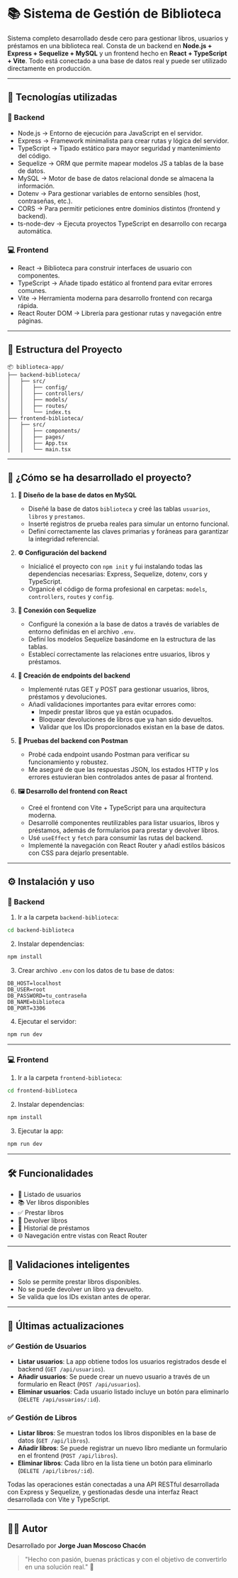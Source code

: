 # 📚 Sistema de Gestión de Biblioteca

Sistema completo desarrollado desde cero para gestionar libros, usuarios y préstamos en una biblioteca real. Consta de un backend en **Node.js + Express + Sequelize + MySQL** y un frontend hecho en **React + TypeScript + Vite**. Todo está conectado a una base de datos real y puede ser utilizado directamente en producción.

---

## 🚀 Tecnologías utilizadas

### 🔧 Backend
- Node.js → Entorno de ejecución para JavaScript en el servidor.
- Express → Framework minimalista para crear rutas y lógica del servidor.
- TypeScript → Tipado estático para mayor seguridad y mantenimiento del código.
- Sequelize → ORM que permite mapear modelos JS a tablas de la base de datos.
- MySQL → Motor de base de datos relacional donde se almacena la información.
- Dotenv → Para gestionar variables de entorno sensibles (host, contraseñas, etc.).
- CORS → Para permitir peticiones entre dominios distintos (frontend y backend).
- ts-node-dev → Ejecuta proyectos TypeScript en desarrollo con recarga automática.

### 💻 Frontend
- React → Biblioteca para construir interfaces de usuario con componentes.
- TypeScript → Añade tipado estático al frontend para evitar errores comunes.
- Vite → Herramienta moderna para desarrollo frontend con recarga rápida.
- React Router DOM → Librería para gestionar rutas y navegación entre páginas.

---

## 📁 Estructura del Proyecto

```
📦 biblioteca-app/
├── backend-biblioteca/
│   ├── src/
│   │   ├── config/
│   │   ├── controllers/
│   │   ├── models/
│   │   ├── routes/
│   │   └── index.ts
├── frontend-biblioteca/
│   ├── src/
│   │   ├── components/
│   │   ├── pages/
│   │   ├── App.tsx
│   │   └── main.tsx
```

---

## 🧠 ¿Cómo se ha desarrollado el proyecto?

1. **📐 Diseño de la base de datos en MySQL**
   - Diseñé la base de datos `biblioteca` y creé las tablas `usuarios`, `libros` y `prestamos`.
   - Inserté registros de prueba reales para simular un entorno funcional.
   - Definí correctamente las claves primarias y foráneas para garantizar la integridad referencial.

2. **⚙️ Configuración del backend**
   - Inicialicé el proyecto con `npm init` y fui instalando todas las dependencias necesarias: Express, Sequelize, dotenv, cors y TypeScript.
   - Organicé el código de forma profesional en carpetas: `models`, `controllers`, `routes` y `config`.

3. **🔌 Conexión con Sequelize**
   - Configuré la conexión a la base de datos a través de variables de entorno definidas en el archivo `.env`.
   - Definí los modelos Sequelize basándome en la estructura de las tablas.
   - Establecí correctamente las relaciones entre usuarios, libros y préstamos.

4. **🚦 Creación de endpoints del backend**
   - Implementé rutas GET y POST para gestionar usuarios, libros, préstamos y devoluciones.
   - Añadí validaciones importantes para evitar errores como:
     - Impedir prestar libros que ya están ocupados.
     - Bloquear devoluciones de libros que ya han sido devueltos.
     - Validar que los IDs proporcionados existan en la base de datos.

5. **🧪 Pruebas del backend con Postman**
   - Probé cada endpoint usando Postman para verificar su funcionamiento y robustez.
   - Me aseguré de que las respuestas JSON, los estados HTTP y los errores estuvieran bien controlados antes de pasar al frontend.

6. **🖼️ Desarrollo del frontend con React**
   - Creé el frontend con Vite + TypeScript para una arquitectura moderna.
   - Desarrollé componentes reutilizables para listar usuarios, libros y préstamos, además de formularios para prestar y devolver libros.
   - Usé `useEffect` y `fetch` para consumir las rutas del backend.
   - Implementé la navegación con React Router y añadí estilos básicos con CSS para dejarlo presentable.

---

## ⚙️ Instalación y uso

### 🔌 Backend

1. Ir a la carpeta `backend-biblioteca`:
```bash
cd backend-biblioteca
```

2. Instalar dependencias:
```bash
npm install
```

3. Crear archivo `.env` con los datos de tu base de datos:
```
DB_HOST=localhost
DB_USER=root
DB_PASSWORD=tu_contraseña
DB_NAME=biblioteca
DB_PORT=3306
```

4. Ejecutar el servidor:
```bash
npm run dev
```

---

### 💻 Frontend

1. Ir a la carpeta `frontend-biblioteca`:
```bash
cd frontend-biblioteca
```

2. Instalar dependencias:
```bash
npm install
```

3. Ejecutar la app:
```bash
npm run dev
```

---

## 🛠️ Funcionalidades

- 📄 Listado de usuarios
- 📚 Ver libros disponibles
- ✅ Prestar libros
- 🔁 Devolver libros
- 📆 Historial de préstamos
- 🌐 Navegación entre vistas con React Router

---

## 📌 Validaciones inteligentes

- Solo se permite prestar libros disponibles.
- No se puede devolver un libro ya devuelto.
- Se valida que los IDs existan antes de operar.

---

## 🚀 Últimas actualizaciones

### ✅ Gestión de Usuarios

- **Listar usuarios**: La app obtiene todos los usuarios registrados desde el backend (`GET /api/usuarios`).
- **Añadir usuarios**: Se puede crear un nuevo usuario a través de un formulario en React (`POST /api/usuarios`).
- **Eliminar usuarios**: Cada usuario listado incluye un botón para eliminarlo (`DELETE /api/usuarios/:id`).

### ✅ Gestión de Libros

- **Listar libros**: Se muestran todos los libros disponibles en la base de datos (`GET /api/libros`).
- **Añadir libros**: Se puede registrar un nuevo libro mediante un formulario en el frontend (`POST /api/libros`).
- **Eliminar libros**: Cada libro en la lista tiene un botón para eliminarlo (`DELETE /api/libros/:id`).

Todas las operaciones están conectadas a una API RESTful desarrollada con Express y Sequelize, y gestionadas desde una interfaz React desarrollada con Vite y TypeScript.


---

## 👨‍💻 Autor

Desarrollado por **Jorge Juan Moscoso Chacón**

> "Hecho con pasión, buenas prácticas y con el objetivo de convertirlo en una solución real." 💪
